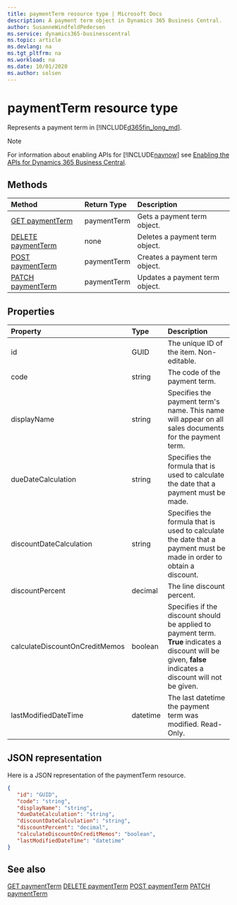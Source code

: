 ```yaml
---
title: paymentTerm resource type | Microsoft Docs
description: A payment term object in Dynamics 365 Business Central.
author: SusanneWindfeldPedersen
ms.service: dynamics365-businesscentral
ms.topic: article
ms.devlang: na
ms.tgt_pltfrm: na
ms.workload: na
ms.date: 10/01/2020
ms.author: solsen
---
```


# paymentTerm resource type
Represents a payment term in [!INCLUDE[d365fin_long_md](../../includes/d365fin_long_md.md)].

> [!NOTE]  
> For information about enabling APIs for [!INCLUDE[navnow](../../includes/navnow_md.md)] see [Enabling the APIs for Dynamics 365 Business Central](../enabling-apis-for-dynamics-nav.md).

## Methods
| Method | Return Type|Description |
|:--------------------|:-----------|:-------------------------|
|[GET paymentTerm](../api/dynamics_paymentTerm_Get.md)|paymentTerm|Gets a payment term object.|
|[DELETE paymentTerm](../api/dynamics_paymentTerm_Delete.md)|none|Deletes a payment term object.|
|[POST paymentTerm](../api/dynamics_paymentTerm_Create.md)|paymentTerm|Creates a payment term object.|
|[PATCH paymentTerm](../api/dynamics_paymentTerm_Update.md)|paymentTerm|Updates a payment term object.|






## Properties

| Property           | Type   |Description     |
|:-------------------|:-------|:---------------|
|id|GUID|The unique ID of the item. Non-editable.|
|code|string|The code of the payment term.|
|displayName|string|Specifies the payment term's name. This name will appear on all sales documents for the payment term.|
|dueDateCalculation|string|Specifies the formula that is used to calculate the date that a payment must be made.|
|discountDateCalculation|string|Specifies the formula that is used to calculate the date that a payment must be made in order to obtain a discount.|
|discountPercent|decimal|The line discount percent.    |
|calculateDiscountOnCreditMemos|boolean|Specifies if the discount should be applied to payment term. **True** indicates a discount will be given, **false** indicates a discount will not be given.|
|lastModifiedDateTime|datetime|The last datetime the payment term was modified. Read-Only.|


## JSON representation

Here is a JSON representation of the paymentTerm resource.


```json
{
   "id": "GUID",
   "code": "string",
   "displayName": "string",
   "dueDateCalculation": "string",
   "discountDateCalculation": "string",
   "discountPercent": "decimal",
   "calculateDiscountOnCreditMemos": "boolean",
   "lastModifiedDateTime": "datetime"
}
```
## See also

[GET paymentTerm](../api/dynamics_paymentTerm_Get.md)
[DELETE paymentTerm](../api/dynamics_paymentTerm_Delete.md)
[POST paymentTerm](../api/dynamics_paymentTerm_Create.md)
[PATCH paymentTerm](../api/dynamics_paymentTerm_Update.md)

